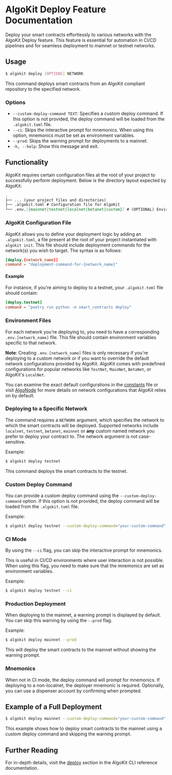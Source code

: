 # AlgoKit Deploy Feature Documentation

Deploy your smart contracts effortlessly to various networks with the AlgoKit Deploy feature. This feature is essential for automation in CI/CD pipelines and for seamless deployment to mainnet or testnet networks.

## Usage

```sh
$ algokit deploy [OPTIONS] NETWORK
```

This command deploys smart contracts from an AlgoKit compliant repository to the specified network.

### Options

- `--custom-deploy-command TEXT`: Specifies a custom deploy command. If this option is not provided, the deploy command will be loaded from the `.algokit.toml` file.
- `--ci`: Skips the interactive prompt for mnemonics. When using this option, mnemonics must be set as environment variables.
- `--prod`: Skips the warning prompt for deployments to a mainnet.
- `-h, --help`: Show this message and exit.

## Functionality

AlgoKit requires certain configuration files at the root of your project to successfully perform deployment. Below is the directory layout expected by AlgoKit:

```md
.
├── ... (your project files and directories)
├── .algokit.toml # Configuration file for AlgoKit
└── .env.[{mainnet|testnet|localnet|betanet|custom}] # (OPTIONAL) Environment variables specific to deployments to a network
```

### AlgoKit Configuration File

AlgoKit allows you to define your deployment logic by adding an `.algokit.toml`, a file present at the root of your project instantiated with `algokit init`. This file should include deployment commands for the network(s) you wish to target. The syntax is as follows:

```toml
[deploy.{network_name}]
command = "deployment-command-for-{network_name}"
```

#### Example

For instance, if you're aiming to deploy to a testnet, your `.algokit.toml` file should contain:

```toml
[deploy.testnet]
command = "poetry run python -m smart_contracts deploy"
```

### Environment Files

For each network you're deploying to, you need to have a corresponding `.env.[network_name]` file. This file should contain environment variables specific to that network.

**Note**: Creating `.env.[network_name]` files is only necessary if you're deploying to a custom network or if you want to override the default network configurations provided by AlgoKit. AlgoKit comes with predefined configurations for popular networks like `TestNet`, `MainNet`, `BetaNet`, or AlgoKit's `LocalNet`.

You can examine the exact default configurations in the [constants](../../src/algokit/core/constants.py) file or visit [AlgoNode](https://algonode.io/) for more details on network configurations that AlgoKit relies on by default.

### Deploying to a Specific Network

The command requires a `NETWORK` argument, which specifies the network to which the smart contracts will be deployed. Supported networks include `localnet`, `testnet`, `betanet`, `mainnet` or **any** custom named network you prefer to deploy your contract to. The network argument is not case-sensitive.

Example:

```sh
$ algokit deploy testnet
```

This command deploys the smart contracts to the testnet.

### Custom Deploy Command

You can provide a custom deploy command using the `--custom-deploy-command` option. If this option is not provided, the deploy command will be loaded from the `.algokit.toml` file.

Example:

```sh
$ algokit deploy testnet --custom-deploy-command="your-custom-command"
```

### CI Mode

By using the `--ci` flag, you can skip the interactive prompt for mnemonics.

This is useful in CI/CD environments where user interaction is not possible. When using this flag, you need to make sure that the mnemonics are set as environment variables.

Example:

```sh
$ algokit deploy testnet --ci
```

### Production Deployment

When deploying to the mainnet, a warning prompt is displayed by default. You can skip this warning by using the `--prod` flag.

Example:

```sh
$ algokit deploy mainnet --prod
```

This will deploy the smart contracts to the mainnet without showing the warning prompt.

### Mnemonics

When not in CI mode, the deploy command will prompt for mnemonics. If deploying to a non-localnet, the deployer mnemonic is required. Optionally, you can use a dispenser account by confirming when prompted.

## Example of a Full Deployment

```sh
$ algokit deploy mainnet --custom-deploy-command="your-custom-command" --prod
```

This example shows how to deploy smart contracts to the mainnet using a custom deploy command and skipping the warning prompt.

## Further Reading

For in-depth details, visit the [deploy](../cli/index.md#deploy) section in the AlgoKit CLI reference documentation.
